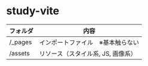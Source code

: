 # study-vite

| フォルダ | 内容                               |
| -------- | ---------------------------------- |
| /\_pages | インポートファイル　※基本触らない  |
| /assets  | リソース（スタイル系, JS, 画像系） |
